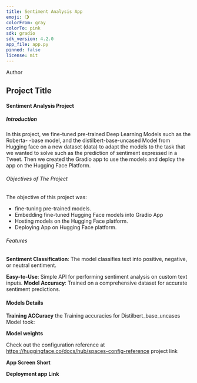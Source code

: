 ```yaml
---
title: Sentiment Analysis App
emoji: 🌖
colorFrom: gray
colorTo: pink
sdk: gradio
sdk_version: 4.2.0
app_file: app.py
pinned: false
license: mit
---
```


Author 
## Project Title
####  Sentiment Analysis Project

##### *Introduction*
 
In this project, we fine-tuned pre-trained Deep Learning Models such as the Roberta- -base model, and the distilbert-base-uncased Model from Hugging face on a new dataset (data) to adapt the models to the task that we wanted to solve such as the prediction of sentiment expressed in a Tweet. Then we created the Gradio app to use the models and deploy the app on the Hugging Face Platform.

###### *Objectives of The Project*

The objective of this project was:
- fine-tuning pre-trained models.
- Embedding fine-tuned Hugging Face models into Gradio App
- Hosting models on the Hugging Face platform.
- Deploying App on Hugging Face platform.

###### Features
**Sentiment Classification**: The model classifies text into positive, negative, or neutral sentiment.

**Easy-to-Use**: Simple API for performing sentiment analysis on custom text inputs.
**Model Accuracy**: Trained on a comprehensive dataset for accurate sentiment predictions.

#### Models Details

**Training ACCuracy**
the Training accuracies for Distilbert_base_uncases Model took:

**Model weights**










Check out the configuration reference at https://huggingface.co/docs/hub/spaces-config-reference
project link 

**App Screen Short**





**Deployment app Link**








